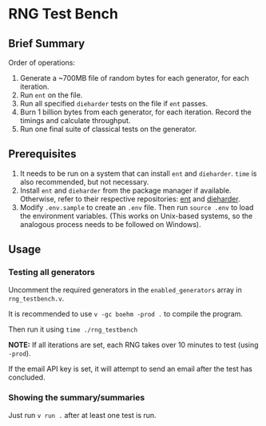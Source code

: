 # RNG Test Bench

## Brief Summary

Order of operations:

1. Generate a ~700MB file of random bytes for each generator, for each
   iteration.
2. Run `ent` on the file.
3. Run all specified `dieharder` tests on the file if `ent` passes.
4. Burn 1 billion bytes from each generator, for each iteration. Record the
   timings and calculate throughput.
5. Run one final suite of classical tests on the generator.

## Prerequisites

1. It needs to be run on a system that can install `ent` and `dieharder`.
   `time` is also recommended, but not necessary.
2. Install `ent` and `dieharder` from the package manager if available.
   Otherwise, refer to their respective repositories:
   [ent](https://github.com/jj1bdx/ent) and
   [dieharder](https://github.com/seehuhn/dieharder).
3. Modify `.env.sample` to create an `.env` file. Then run `source .env` to
   load the environment variables. (This works on Unix-based systems,
   so the analogous process needs to be followed on Windows).

## Usage

### Testing all generators

Uncomment the required generators in the `enabled_generators` array in
`rng_testbench.v`.

It is recommended to use `v -gc boehm -prod .` to compile the program.

Then run it using `time ./rng_testbench`

**NOTE:** If all iterations are set, each RNG takes over 10 minutes to test
(using `-prod`).

If the email API key is set, it will attempt to send an email after the test
has concluded.

### Showing the summary/summaries

Just run `v run .` after at least one test is run.
